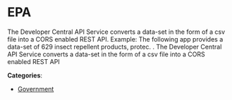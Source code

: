 # EPA


The Developer Central API Service converts a data-set in the form of a csv file into a CORS enabled REST API.  Example: The following app provides a data-set of 629 insect repellent products, protec. .  The Developer Central API Service converts a data-set in the form of a csv file into a CORS enabled REST API



**Categories**:

- [Government](https://github.com/apis-list/apis-list#government)



